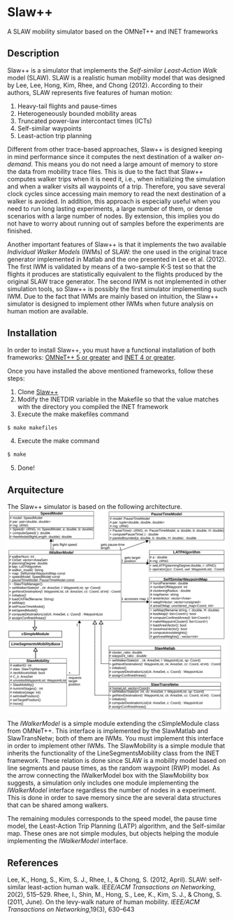 # Slaw++
A SLAW mobility simulator based on the OMNeT++ and INET frameworks

## Description
Slaw++ is a simulator that implements the _Self-similar Least-Action Walk_ model (SLAW). SLAW is a realistic human mobility model that was designed by Lee, Lee, Hong, Kim, Rhee, and Chong (2012). According to their authors, SLAW represents five features of human motion:
  1. Heavy-tail flights and pause-times
  2. Heterogeneously bounded mobility areas
  3. Truncated power-law intercontact times (ICTs)
  4. Self-similar waypoints
  5. Least-action trip planning

Different from other trace-based approaches, Slaw++ is designed keeping in mind performance since it computes the next destination of a walker _on-demand_. This means you do not need a large amount of memory to store the data from mobility trace files. This is due to the fact that Slaw++ computes walker trips when it is need it, i.e., when initializing the simulation and when a walker visits all waypoints of a trip. Therefore, you save several clock cycles since accessing main memory to read the next destination of a walker is avoided. In addition, this approach is especially useful when you need to run long lasting experiments, a large number of them, or dense scenarios with a large number of nodes. By extension, this implies you do not have to worry about running out of samples before the experiments are finished.

Another important features of Slaw++ is that it implements the two available _Individual Walker Models_ (IWMs) of SLAW: the one used in the original trace generator implemented in Matlab and the one presented in Lee et al. (2012). The first IWM is validated by means of a two-sample K-S test so that the flights it produces are statistically equivalent to the flights produced by the original SLAW trace generator. The second IWM is not implemented in other simulation tools, so Slaw++ is possibly the first simulator implementing such IWM. Due to the fact that IWMs are mainly based on intuition, the Slaw++ simulator is designed to implement other IWMs when future analysis on human motion are available.

## Installation
In order to install Slaw++, you must have a functional installation of both frameworks: [OMNeT++ 5 or greater](https://omnetpp.org/download/) and [INET 4 or greater](https://inet.omnetpp.org/Download.html).

Once you have installed the above mentioned frameworks, follow these steps:
  1. Clone [Slaw++](https://github.com/Ryuuba/slaw)
  2. Modify the INETDIR variable in the Makefile so that the value matches with the directory you compiled the INET framework
  3. Execute the make makefiles command
  ```bash
  $ make makefiles
  ```
  4. Execute the make command
  ```bash
  $ make
  ```
  5. Done!

## Arquitecture
The Slaw++ simulator is based on the following architecture. ![architecture](class.svg "Slaw++ architecture")

The _IWalkerModel_ is a simple module extending the cSimpleModule class from OMNeT++. This interface is implemented by the SlawMatlab and SlawTransNetw; both of them are IWMs. You must implement this interface in order to implement other IWMs. The SlawMobility is a simple module that inherits the functionality of the LineSegmentsMobility class from the INET framework. These relation is done since SLAW is a mobility model based on line segments and pause times, as the random waypoint (RWP) model. As the arrow connecting the IWalkerModel box with the SlawMobility box suggests, a simulation only includes one module implementing the _IWalkerModel_ interface regardless the number of nodes in a experiment. This is done in order to save memory since the are several data structures that can be shared among walkers.

The remaining modules corresponds to the speed model, the pause time model, the Least-Action Trip Planning (LATP) algorithm, and the Self-similar map. These ones are not simple modules, but objects helping the module implementing the _IWalkerModel_ interface.

## References
Lee, K., Hong, S., Kim, S. J., Rhee, I., & Chong, S.  (2012, April).  SLAW: self-similar least-action human walk. _IEEE/ACM Transactions on Networking_, 20(2), 515–529.
Rhee, I., Shin, M., Hong, S., Lee, K., Kim, S. J., & Chong, S. (2011, June). On the levy-walk
nature of human mobility. _IEEE/ACM Transactions on Networking_,19(3), 630–643
